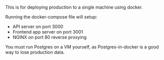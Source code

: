 This is for deploying production to a single machine using docker.

Running the docker-compose file will setup:

- API server on port 3000
- Frontend app server on port 3001
- NGINX on port 80 reverse proxying

You must run Postgres on a VM yourself, as Postgres-in-docker is a good way to lose production data.
